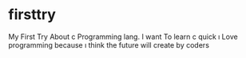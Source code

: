 # firsttry
My First Try About c Programming lang.
I want To learn c quick
ı Love programming because ı think the future will create by coders


